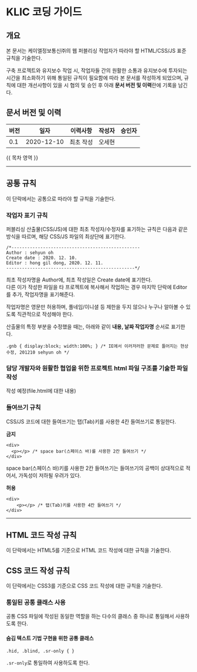 # KLIC 코딩 가이드

## 개요

본 문서는 케이엘정보통신㈜의 웹 퍼블리싱 작업자가 따라야 할 HTML/CSS/JS 표준 규칙을 기술한다.

구축 프로젝트와 유지보수 작업 시, 작업자들 간의 원활한 소통과 유지보수에 투자되는 시간을 최소화하기 위해 통일된 규칙이 필요함에 따라 본 문서를 작성하게 되었으며, 규칙에 대한 개선사항이 있을 시 협의 및 승인 후 아래 **문서 버전 및 이력**란에 기록을 남긴다.

## 문서 버전 및 이력

버전|일자|이력사항|작성자|승인자
--- | --- | --- | --- | ---
0.1|2020-12-10|최초 작성|오세현|

{{ 목차 영역 }}

---

## 공통 규칙

이 단락에서는 공통으로 따라야 할 규칙을 기술한다.

### 작업자 표기 규칙

퍼블리싱 산출물(CSS/JS)에 대한 최초 작성자/수정자를 표기하는 규칙은 다음과 같은 방식을 따르며, 해당 CSS/JS 파일의 최상단에 표기한다.

```
/*-------------------------------------------------
Author : sehyun oh
Create date : 2020. 12. 10.
Editor : hong gil dong, 2020. 12. 11.
-------------------------------------------------*/
```

최초 작성자명을 Author에, 최초 작성일은 Create date에 표기한다.  
다른 이가 작성한 파일을 타 프로젝트에 복사해서 작업하는 경우 마지막 단락에 Editor를 추가, 작업자명을 표기해준다.

작업자명은 영문만 허용하며, 풀네임/이니셜 등 제한을 두지 않으나 누구나 알아볼 수 있도록 직관적으로 작성해야 한다.

산출물의 특정 부분을 수정했을 때는, 아래와 같이 **내용, 날짜 작업자명** 순서로 표기한다.

```
.gnb { display:block; width:100%; } /* IE에서 이러저러한 문제로 틀어지는 현상 수정, 201210 sehyun oh */
```

### 담당 개발자와 원활한 협업을 위한 프로젝트 html 파일 구조를 기술한 파일 작성

작성 예정(file.html에 대한 내용)

### 들여쓰기 규칙

CSS/JS 코드에 대한 들여쓰기는 탭(Tab)키를 사용한 4칸 들여쓰기로 통일한다.

**금지**

```
<div>
  <p></p> /* space bar(스페이스 바)를 사용한 2칸 들여쓰기 */
</div>
```

space bar(스페이스 바)키를 사용한 2칸 들여쓰기는 들여쓰기의 공백이 상대적으로 적어서, 가독성이 저하될 우려가 있다.

**허용**

```
<div>
    <p></p> /* 탭(Tab)키를 사용한 4칸 들여쓰기 */
</div>
```

---

## HTML 코드 작성 규칙

이 단락에서는 HTML5를 기준으로 HTML 코드 작성에 대한 규칙을 기술한다.

## CSS 코드 작성 규칙

이 단락에서는 CSS3를 기준으로 CSS 코드 작성에 대한 규칙을 기술한다.

### 통일된 공통 클래스 사용

공통 CSS 파일에 작성된 동일한 역할을 하는 다수의 클래스 중 하나로 통일해서 사용하도록 한다.

#### 숨김 텍스트 기법 구현을 위한 공통 클래스

```
.hid, .blind, .sr-only { }
```

```.sr-only```로 통일하여 사용하도록 한다.
